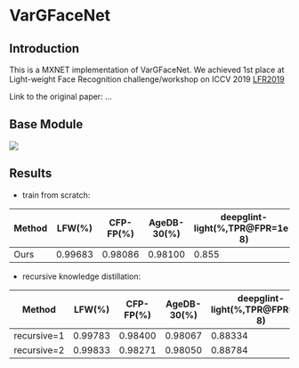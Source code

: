 # VarGFaceNet

## Introduction
This is a MXNET implementation of VarGFaceNet. We achieved 1st place at Light-weight Face Recognition challenge/workshop on ICCV 2019 [LFR2019](https://ibug.doc.ic.ac.uk/resources/lightweight-face-recognition-challenge-workshop)

Link to the original paper: ...


## Base Module
![](https://github.com/zma-c-137/VarGFaceNet/blob/master/img/VarGFaceNet.png)

## Results
* train from scratch:

| Method  | LFW(%)  | CFP-FP(%) | AgeDB-30(%) | deepglint-light(%,TPR@FPR=1e-8) | 
| ------- | ------- | --------- | ----------- | ------------------------------- | 
|  Ours   | 0.99683 | 0.98086   | 0.98100     | 0.855                           |

* recursive knowledge distillation:

| Method      | LFW(%)  | CFP-FP(%) | AgeDB-30(%) | deepglint-light(%,TPR@FPR=1e-8) |
| ----------- | ------- | --------- | ----------- | ------------------------------- |
| recursive=1 | 0.99783 | 0.98400   | 0.98067     | 0.88334                         |
| recursive=2 | 0.99833 | 0.98271   | 0.98050     | 0.88784                         |

